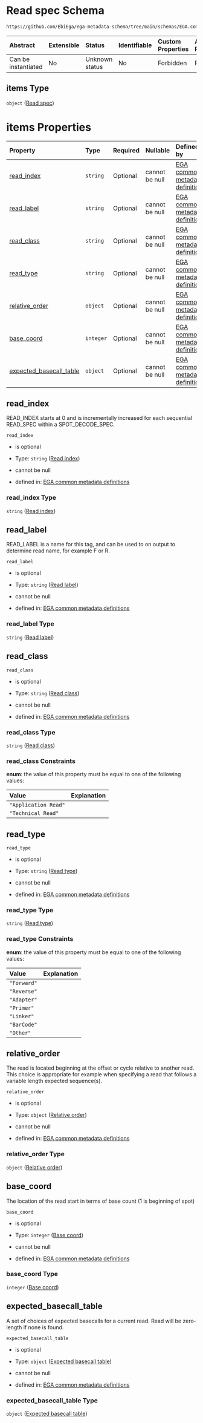 # Read spec Schema

```txt
https://github.com/EbiEga/ega-metadata-schema/tree/main/schemas/EGA.common-definitions.json#/definitions/spot_descriptor/items/properties/read_specs/items
```



| Abstract            | Extensible | Status         | Identifiable | Custom Properties | Additional Properties | Access Restrictions | Defined In                                                                                |
| :------------------ | :--------- | :------------- | :----------- | :---------------- | :-------------------- | :------------------ | :---------------------------------------------------------------------------------------- |
| Can be instantiated | No         | Unknown status | No           | Forbidden         | Forbidden             | none                | [EGA.common-definitions.json*](../out/EGA.common-definitions.json "open original schema") |

## items Type

`object` ([Read spec](ega-12-definitions-spot-descriptor-spot-decode-spec-properties-read-specs-read-spec.md))

# items Properties

| Property                                            | Type      | Required | Nullable       | Defined by                                                                                                                                                                                                                                                                                                                                                   |
| :-------------------------------------------------- | :-------- | :------- | :------------- | :----------------------------------------------------------------------------------------------------------------------------------------------------------------------------------------------------------------------------------------------------------------------------------------------------------------------------------------------------------- |
| [read_index](#read_index)                           | `string`  | Optional | cannot be null | [EGA common metadata definitions](ega-12-definitions-spot-descriptor-spot-decode-spec-properties-read-specs-read-spec-properties-read-index.md "https://github.com/EbiEga/ega-metadata-schema/tree/main/schemas/EGA.common-definitions.json#/definitions/spot_descriptor/items/properties/read_specs/items/properties/read_index")                           |
| [read_label](#read_label)                           | `string`  | Optional | cannot be null | [EGA common metadata definitions](ega-12-definitions-spot-descriptor-spot-decode-spec-properties-read-specs-read-spec-properties-read-label.md "https://github.com/EbiEga/ega-metadata-schema/tree/main/schemas/EGA.common-definitions.json#/definitions/spot_descriptor/items/properties/read_specs/items/properties/read_label")                           |
| [read_class](#read_class)                           | `string`  | Optional | cannot be null | [EGA common metadata definitions](ega-12-definitions-spot-descriptor-spot-decode-spec-properties-read-specs-read-spec-properties-read-class.md "https://github.com/EbiEga/ega-metadata-schema/tree/main/schemas/EGA.common-definitions.json#/definitions/spot_descriptor/items/properties/read_specs/items/properties/read_class")                           |
| [read_type](#read_type)                             | `string`  | Optional | cannot be null | [EGA common metadata definitions](ega-12-definitions-spot-descriptor-spot-decode-spec-properties-read-specs-read-spec-properties-read-type.md "https://github.com/EbiEga/ega-metadata-schema/tree/main/schemas/EGA.common-definitions.json#/definitions/spot_descriptor/items/properties/read_specs/items/properties/read_type")                             |
| [relative_order](#relative_order)                   | `object`  | Optional | cannot be null | [EGA common metadata definitions](ega-12-definitions-spot-descriptor-spot-decode-spec-properties-read-specs-read-spec-properties-relative-order.md "https://github.com/EbiEga/ega-metadata-schema/tree/main/schemas/EGA.common-definitions.json#/definitions/spot_descriptor/items/properties/read_specs/items/properties/relative_order")                   |
| [base_coord](#base_coord)                           | `integer` | Optional | cannot be null | [EGA common metadata definitions](ega-12-definitions-spot-descriptor-spot-decode-spec-properties-read-specs-read-spec-properties-base-coord.md "https://github.com/EbiEga/ega-metadata-schema/tree/main/schemas/EGA.common-definitions.json#/definitions/spot_descriptor/items/properties/read_specs/items/properties/base_coord")                           |
| [expected_basecall_table](#expected_basecall_table) | `object`  | Optional | cannot be null | [EGA common metadata definitions](ega-12-definitions-spot-descriptor-spot-decode-spec-properties-read-specs-read-spec-properties-expected-basecall-table.md "https://github.com/EbiEga/ega-metadata-schema/tree/main/schemas/EGA.common-definitions.json#/definitions/spot_descriptor/items/properties/read_specs/items/properties/expected_basecall_table") |

## read_index

READ_INDEX starts at 0 and is incrementally increased for each sequential READ_SPEC within a SPOT_DECODE_SPEC.

`read_index`

*   is optional

*   Type: `string` ([Read index](ega-12-definitions-spot-descriptor-spot-decode-spec-properties-read-specs-read-spec-properties-read-index.md))

*   cannot be null

*   defined in: [EGA common metadata definitions](ega-12-definitions-spot-descriptor-spot-decode-spec-properties-read-specs-read-spec-properties-read-index.md "https://github.com/EbiEga/ega-metadata-schema/tree/main/schemas/EGA.common-definitions.json#/definitions/spot_descriptor/items/properties/read_specs/items/properties/read_index")

### read_index Type

`string` ([Read index](ega-12-definitions-spot-descriptor-spot-decode-spec-properties-read-specs-read-spec-properties-read-index.md))

## read_label

READ_LABEL is a name for this tag, and can be used to on output to determine read name, for example F or R.

`read_label`

*   is optional

*   Type: `string` ([Read label](ega-12-definitions-spot-descriptor-spot-decode-spec-properties-read-specs-read-spec-properties-read-label.md))

*   cannot be null

*   defined in: [EGA common metadata definitions](ega-12-definitions-spot-descriptor-spot-decode-spec-properties-read-specs-read-spec-properties-read-label.md "https://github.com/EbiEga/ega-metadata-schema/tree/main/schemas/EGA.common-definitions.json#/definitions/spot_descriptor/items/properties/read_specs/items/properties/read_label")

### read_label Type

`string` ([Read label](ega-12-definitions-spot-descriptor-spot-decode-spec-properties-read-specs-read-spec-properties-read-label.md))

## read_class



`read_class`

*   is optional

*   Type: `string` ([Read class](ega-12-definitions-spot-descriptor-spot-decode-spec-properties-read-specs-read-spec-properties-read-class.md))

*   cannot be null

*   defined in: [EGA common metadata definitions](ega-12-definitions-spot-descriptor-spot-decode-spec-properties-read-specs-read-spec-properties-read-class.md "https://github.com/EbiEga/ega-metadata-schema/tree/main/schemas/EGA.common-definitions.json#/definitions/spot_descriptor/items/properties/read_specs/items/properties/read_class")

### read_class Type

`string` ([Read class](ega-12-definitions-spot-descriptor-spot-decode-spec-properties-read-specs-read-spec-properties-read-class.md))

### read_class Constraints

**enum**: the value of this property must be equal to one of the following values:

| Value                | Explanation |
| :------------------- | :---------- |
| `"Application Read"` |             |
| `"Technical Read"`   |             |

## read_type



`read_type`

*   is optional

*   Type: `string` ([Read type](ega-12-definitions-spot-descriptor-spot-decode-spec-properties-read-specs-read-spec-properties-read-type.md))

*   cannot be null

*   defined in: [EGA common metadata definitions](ega-12-definitions-spot-descriptor-spot-decode-spec-properties-read-specs-read-spec-properties-read-type.md "https://github.com/EbiEga/ega-metadata-schema/tree/main/schemas/EGA.common-definitions.json#/definitions/spot_descriptor/items/properties/read_specs/items/properties/read_type")

### read_type Type

`string` ([Read type](ega-12-definitions-spot-descriptor-spot-decode-spec-properties-read-specs-read-spec-properties-read-type.md))

### read_type Constraints

**enum**: the value of this property must be equal to one of the following values:

| Value       | Explanation |
| :---------- | :---------- |
| `"Forward"` |             |
| `"Reverse"` |             |
| `"Adapter"` |             |
| `"Primer"`  |             |
| `"Linker"`  |             |
| `"BarCode"` |             |
| `"Other"`   |             |

## relative_order

The read is located beginning at the offset or cycle relative to another read. This choice is appropriate for example when specifying a read that follows a variable length expected sequence(s).

`relative_order`

*   is optional

*   Type: `object` ([Relative order](ega-12-definitions-spot-descriptor-spot-decode-spec-properties-read-specs-read-spec-properties-relative-order.md))

*   cannot be null

*   defined in: [EGA common metadata definitions](ega-12-definitions-spot-descriptor-spot-decode-spec-properties-read-specs-read-spec-properties-relative-order.md "https://github.com/EbiEga/ega-metadata-schema/tree/main/schemas/EGA.common-definitions.json#/definitions/spot_descriptor/items/properties/read_specs/items/properties/relative_order")

### relative_order Type

`object` ([Relative order](ega-12-definitions-spot-descriptor-spot-decode-spec-properties-read-specs-read-spec-properties-relative-order.md))

## base_coord

The location of the read start in terms of base count (1 is beginning of spot)

`base_coord`

*   is optional

*   Type: `integer` ([Base coord](ega-12-definitions-spot-descriptor-spot-decode-spec-properties-read-specs-read-spec-properties-base-coord.md))

*   cannot be null

*   defined in: [EGA common metadata definitions](ega-12-definitions-spot-descriptor-spot-decode-spec-properties-read-specs-read-spec-properties-base-coord.md "https://github.com/EbiEga/ega-metadata-schema/tree/main/schemas/EGA.common-definitions.json#/definitions/spot_descriptor/items/properties/read_specs/items/properties/base_coord")

### base_coord Type

`integer` ([Base coord](ega-12-definitions-spot-descriptor-spot-decode-spec-properties-read-specs-read-spec-properties-base-coord.md))

## expected_basecall_table

A set of choices of expected basecalls for a current read. Read will be zero-length if none is found.

`expected_basecall_table`

*   is optional

*   Type: `object` ([Expected basecall table](ega-12-definitions-spot-descriptor-spot-decode-spec-properties-read-specs-read-spec-properties-expected-basecall-table.md))

*   cannot be null

*   defined in: [EGA common metadata definitions](ega-12-definitions-spot-descriptor-spot-decode-spec-properties-read-specs-read-spec-properties-expected-basecall-table.md "https://github.com/EbiEga/ega-metadata-schema/tree/main/schemas/EGA.common-definitions.json#/definitions/spot_descriptor/items/properties/read_specs/items/properties/expected_basecall_table")

### expected_basecall_table Type

`object` ([Expected basecall table](ega-12-definitions-spot-descriptor-spot-decode-spec-properties-read-specs-read-spec-properties-expected-basecall-table.md))
